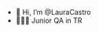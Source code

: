 - 👋 Hi, I’m @LauraCastro
- 👩🏽‍💻 Junior QA in TR
<!---
LauraCastroTR/LauraCastroTR is a ✨ special ✨ repository because its `README.md` (this file) appears on your GitHub profile.
You can click the Preview link to take a look at your changes.
--->
